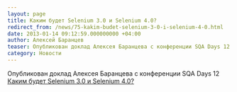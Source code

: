 ```yaml
---
layout: page
title: Каким будет Selenium 3.0 и Selenium 4.0?
redirect_from: /news/75-kakim-budet-selenium-3-0-i-selenium-4-0.html
date: 2013-01-14 09:12:59.000000000 +04:00
author: Алексей Баранцев
teaser: Опубликован доклад Алексея Баранцева с конференции SQA Days 12 "Каким будет Selenium 3.0 и Selenium 4.0?"
category: Новости
---
```

Опубликован доклад Алексея Баранцева с конференции SQA Days 12 [Каким будет Selenium 3.0 и Selenium 4.0?](/blog/2013-01-14-kakim-budet-selenium-3-0-i-selenium-4-0/)
